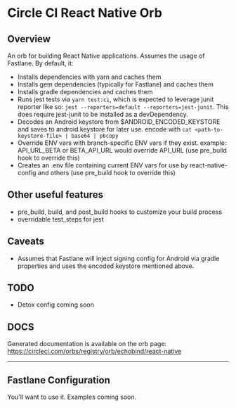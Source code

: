 # Circle CI React Native Orb

## Overview

An orb for building React Native applications. Assumes the usage of Fastlane. By default, it:

- Installs dependencies with yarn and caches them
- Installs gem dependencies (typically for Fastlane) and caches them
- Installs gradle dependencies and caches them
- Runs jest tests via `yarn test:ci`, which is expected to leverage junit reporter like so: `jest --reporters=default --reporters=jest-junit`. This does require jest-junit to be installed as a devDependency.
- Decodes an Android keystore from \$ANDROID_ENCODED_KEYSTORE and saves to android.keystore for later use. encode with `cat <path-to-keystore-file> | base64 | pbcopy`
- Override ENV vars with branch-specific ENV vars if they exist. example: API_URL_BETA or BETA_API_URL would override API_URL (use pre_build hook to override this)
- Creates an .env file containing current ENV vars for use by react-native-config and others (use pre_build hook to override this)

## Other useful features

- pre_build, build, and post_build hooks to customize your build process
- overridable test_steps for jest

## Caveats

- Assumes that Fastlane will inject signing config for Android via gradle properties and uses the encoded keystore mentioned above.

## TODO

- Detox config coming soon

## DOCS
Generated documentation is available on the orb page: https://circleci.com/orbs/registry/orb/echobind/react-native

---

## Fastlane Configuration

You'll want to use it. Examples coming soon.
